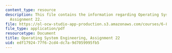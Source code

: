 ```yaml
---
content_type: resource
description: This file contains the information regarding Operating System Engineering,
  Assignment 22.
file: https://ol-ocw-studio-app-production.s3.amazonaws.com/courses/6-828-operating-system-engineering-fall-2012/edf1792477f62cd4dc7a9d7059995fb5_MIT6_828F12_assignment22.pdf
file_type: application/pdf
resourcetype: Document
title: Operating System Engineering, Assignment 22
uid: edf17924-77f6-2cd4-dc7a-9d7059995fb5
---
```

